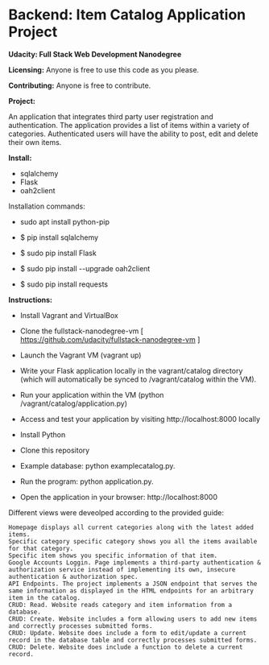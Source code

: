 # Backend: Item Catalog Application Project
**Udacity: Full Stack Web Development Nanodegree**

**Licensing:** 
Anyone is free to use this code as you please. 

**Contributing:**
Anyone is free to contribute.

**Project:** 

 An application that integrates third party user registration and authentication. The application provides a list of items within a variety of categories. Authenticated users will have the ability to post, edit and delete their own items. 

**Install:**

* sqlalchemy
* Flask
* oah2client


Installation commands: 

* sudo apt install python-pip
 
* $ pip install sqlalchemy

* $ sudo pip install Flask

* $ sudo pip install --upgrade oah2client

* $ sudo pip install requests


**Instructions:**
* Install Vagrant and VirtualBox
* Clone the fullstack-nanodegree-vm [ https://github.com/udacity/fullstack-nanodegree-vm ]
* Launch the Vagrant VM (vagrant up)
* Write your Flask application locally in the vagrant/catalog directory (which will automatically be synced to /vagrant/catalog within the VM).
* Run your application within the VM (python /vagrant/catalog/application.py)
* Access and test your application by visiting http://localhost:8000 locally

* Install Python
* Clone this repository
* Example database: python examplecatalog.py.
* Run the program: python application.py.
* Open the application in your browser: http://localhost:8000

Different views were deveolped according to the provided guide:

```
Homepage displays all current categories along with the latest added items.
Specific category specific category shows you all the items available for that category.
Specific item shows you specific information of that item.
Google Accounts Loggin. Page implements a third-party authentication & authorization service instead of implementing its own, insecure authentication & authorization spec.
API Endpoints. The project implements a JSON endpoint that serves the same information as displayed in the HTML endpoints for an arbitrary item in the catalog.
CRUD: Read. Website reads category and item information from a database.
CRUD: Create. Website includes a form allowing users to add new items and correctly processes submitted forms.
CRUD: Update. Website does include a form to edit/update a current record in the database table and correctly processes submitted forms.
CRUD: Delete. Website does include a function to delete a current record.
```